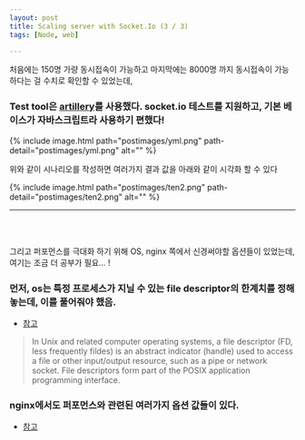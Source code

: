 ```yaml
---
layout: post
title: Scaling server with Socket.Io (3 / 3)
tags: [Node, web]

---
```


처음에는 150명 가량 동시접속이 가능하고 마지막에는 8000명 까지 동시접속이 가능하다는 걸 수치로 확인할 수 있었는데,
### Test tool은 [artillery](https://artillery.io/)를 사용했다. socket.io 테스트를 지원하고, 기본 베이스가 자바스크립트라 사용하기 편했다!

{% include image.html path="postimages/yml.png" path-detail="postimages/yml.png" alt="" %}

위와 같이 시나리오를 작성하면 여러가지 결과 값을 아래와 같이 시각화 할 수 있다

{% include image.html path="postimages/ten2.png" path-detail="postimages/ten2.png" alt="" %}
<br>
<hr>
<br>
<br>

그리고 퍼포먼스를 극대화 하기 위해 OS, nginx 쪽에서 신경써야할 옵션들이 있었는데, 여기는 조금 더 공부가 필요... !
### 먼저, os는 특정 프로세스가 지닐 수 있는 file descriptor의 한계치를 정해놓는데, 이를 풀어줘야 했음.<br>
- [참고](https://medium.com/mindful-technology/too-many-open-files-limit-ulimit-on-mac-os-x-add0f1bfddde)

> In Unix and related computer operating systems, a file descriptor (FD, less frequently fildes) is an abstract indicator (handle) used to access a file or other input/output resource, such as a pipe or network socket. File descriptors form part of the POSIX application programming interface.


### nginx에서도 퍼포먼스와 관련된 여러가지 옵션 값들이 있다.<br>
- [참고](https://gist.github.com/denji/8359866)




